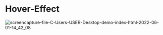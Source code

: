# Hover-Effect
![screencapture-file-C-Users-USER-Desktop-demo-index-html-2022-06-01-14_42_08](https://user-images.githubusercontent.com/94840171/171373649-ea2a262a-4df7-4022-8bf9-479a125bf12b.png)

